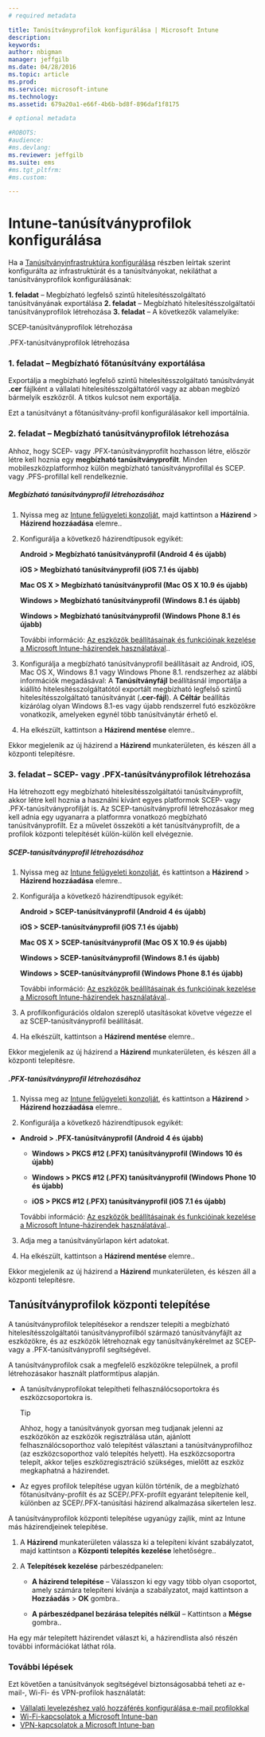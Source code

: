 ```yaml
---
# required metadata

title: Tanúsítványprofilok konfigurálása | Microsoft Intune
description:
keywords:
author: nbigman
manager: jeffgilb
ms.date: 04/28/2016
ms.topic: article
ms.prod:
ms.service: microsoft-intune
ms.technology:
ms.assetid: 679a20a1-e66f-4b6b-bd8f-896daf1f8175

# optional metadata

#ROBOTS:
#audience:
#ms.devlang:
ms.reviewer: jeffgilb
ms.suite: ems
#ms.tgt_pltfrm:
#ms.custom:

---
```


# Intune-tanúsítványprofilok konfigurálása
Ha a [Tanúsítványinfrastruktúra konfigurálása](configure-certificate-infrastructure.md) részben leírtak szerint konfigurálta az infrastruktúrát és a tanúsítványokat, nekiláthat a tanúsítványprofilok konfigurálásának:

**1. feladat** – Megbízható legfelső szintű hitelesítésszolgáltató tanúsítványának exportálása
**2. feladat** – Megbízható hitelesítésszolgáltatói tanúsítványprofilok létrehozása
**3. feladat** – A következők valamelyike:

SCEP-tanúsítványprofilok létrehozása

.PFX-tanúsítványprofilok létrehozása

### 1. feladat – Megbízható főtanúsítvány exportálása
Exportálja a megbízható legfelső szintű hitelesítésszolgáltató tanúsítványát **.cer** fájlként a vállalati hitelesítésszolgáltatóról vagy az abban megbízó bármelyik eszközről. A titkos kulcsot nem exportálja.

Ezt a tanúsítványt a főtanúsítvány-profil konfigurálásakor kell importálnia.

### 2. feladat – Megbízható tanúsítványprofilok létrehozása
Ahhoz, hogy SCEP- vagy .PFX-tanúsítványprofilt hozhasson létre, először létre kell hoznia egy **megbízható tanúsítványprofilt**. Minden mobileszközplatformhoz külön megbízható tanúsítványprofillal és SCEP. vagy .PFS-profillal kell rendelkeznie.

##### Megbízható tanúsítványprofil létrehozásához

1.  Nyissa meg az [Intune felügyeleti konzolját](https://manage.microsoft.com), majd kattintson a **Házirend** &gt; **Házirend hozzáadása** elemre..

2.  Konfigurálja a következő házirendtípusok egyikét:

    **Android &gt; Megbízható tanúsítványprofil (Android 4 és újabb)**

    **iOS &gt; Megbízható tanúsítványprofil (iOS 7.1 és újabb)**

    **Mac OS X &gt; Megbízható tanúsítványprofil (Mac OS X 10.9 és újabb)**

    **Windows &gt; Megbízható tanúsítványprofil (Windows 8.1 és újabb)**

    **Windows &gt; Megbízható tanúsítványprofil (Windows Phone 8.1 és újabb)**

    További információ: [Az eszközök beállításainak és funkcióinak kezelése a Microsoft Intune-házirendek használatával](manage-settings-and-features-on-your-devices-with-microsoft-intune-policies.md)..

3.  Konfigurálja a megbízható tanúsítványprofil beállításait az Android, iOS, Mac OS X, Windows 8.1 vagy Windows Phone 8.1. rendszerhez az alábbi információk megadásával: A **Tanúsítványfájl** beállításnál importálja a kiállító hitelesítésszolgáltatótól exportált megbízható legfelső szintű hitelesítésszolgáltató tanúsítványát (**.cer-fájl**). A **Céltár** beállítás kizárólag olyan Windows 8.1-es vagy újabb rendszerrel futó eszközökre vonatkozik, amelyeken egynél több tanúsítványtár érhető el.


4.  Ha elkészült, kattintson a **Házirend mentése** elemre..

Ekkor megjelenik az új házirend a **Házirend** munkaterületen, és készen áll a központi telepítésre.

### 3. feladat – SCEP- vagy .PFX-tanúsítványprofilok létrehozása
Ha létrehozott egy megbízható hitelesítésszolgáltatói tanúsítványprofilt, akkor létre kell hoznia a használni kívánt egyes platformok SCEP- vagy .PFX-tanúsítványprofilját is. Az SCEP-tanúsítványprofil létrehozásakor meg kell adnia egy ugyanarra a platformra vonatkozó megbízható tanúsítványprofilt. Ez a művelet összeköti a két tanúsítványprofilt, de a profilok központi telepítését külön-külön kell elvégeznie.

##### SCEP-tanúsítványprofil létrehozásához

1.  Nyissa meg az [Intune felügyeleti konzolját](https://manage.microsoft.com), és kattintson a **Házirend** &gt; **Házirend hozzáadása** elemre..

2.  Konfigurálja a következő házirendtípusok egyikét:

    **Android &gt; SCEP-tanúsítványprofil (Android 4 és újabb)**

    **iOS &gt; SCEP-tanúsítványprofil (iOS 7.1 és újabb)**

    **Mac OS X &gt; SCEP-tanúsítványprofil (Mac OS X 10.9 és újabb)**

    **Windows &gt; SCEP-tanúsítványprofil (Windows 8.1 és újabb)**

    **Windows &gt; SCEP-tanúsítványprofil (Windows Phone 8.1 és újabb)**

    További információ: [Az eszközök beállításainak és funkcióinak kezelése a Microsoft Intune-házirendek használatával](manage-settings-and-features-on-your-devices-with-microsoft-intune-policies.md)..

3.  A profilkonfigurációs oldalon szereplő utasításokat követve végezze el az SCEP-tanúsítványprofil beállítását.

4.  Ha elkészült, kattintson a **Házirend mentése** elemre..

Ekkor megjelenik az új házirend a **Házirend** munkaterületen, és készen áll a központi telepítésre.

##### .PFX-tanúsítványprofil létrehozásához

1.  Nyissa meg az [Intune felügyeleti konzolját](https://manage.microsoft.com), és kattintson a **Házirend** &gt; **Házirend hozzáadása** elemre..

2.  Konfigurálja a következő házirendtípusok egyikét:



-   **Android &gt; .PFX-tanúsítványprofil (Android 4 és újabb)**

    -   **Windows &gt; PKCS #12 (.PFX) tanúsítványprofil (Windows 10 és újabb)**

    -   **Windows &gt; PKCS #12 (.PFX) tanúsítványprofil (Windows Phone 10 és újabb)**

    -    **iOS > PKCS #12 (.PFX) tanúsítványprofil (iOS 7.1 és újabb)**    

    További információ: [Az eszközök beállításainak és funkcióinak kezelése a Microsoft Intune-házirendek használatával](manage-settings-and-features-on-your-devices-with-microsoft-intune-policies.md)..

3.  Adja meg a tanúsítványűrlapon kért adatokat.

4.  Ha elkészült, kattintson a **Házirend mentése** elemre..

Ekkor megjelenik az új házirend a **Házirend** munkaterületen, és készen áll a központi telepítésre.

## Tanúsítványprofilok központi telepítése
A tanúsítványprofilok telepítésekor a rendszer telepíti a megbízható hitelesítésszolgáltatói tanúsítványprofilból származó tanúsítványfájlt az eszközökre, és az eszközök létrehoznak egy tanúsítványkérelmet az SCEP- vagy a .PFX-tanúsítványprofil segítségével.

A tanúsítványprofilok csak a megfelelő eszközökre települnek, a profil létrehozásakor használt platformtípus alapján.

-   A tanúsítványprofilokat telepítheti felhasználócsoportokra és eszközcsoportokra is.

    > [!TIP]
    > Ahhoz, hogy a tanúsítványok gyorsan meg tudjanak jelenni az eszközökön az eszközök regisztrálása után, ajánlott felhasználócsoporthoz való telepítést választani a tanúsítványprofilhoz (az eszközcsoporthoz való telepítés helyett). Ha eszközcsoportra telepít, akkor teljes eszközregisztráció szükséges, mielőtt az eszköz megkaphatná a házirendet.

-   Az egyes profilok telepítése ugyan külön történik, de a megbízható főtanúsítvány-profilt és az SCEP/.PFX-profilt egyaránt telepítenie kell, különben az SCEP/.PFX-tanúsítási házirend alkalmazása sikertelen lesz.

A tanúsítványprofilok központi telepítése ugyanúgy zajlik, mint az Intune más házirendjeinek telepítése.

1.  A **Házirend** munkaterületen válassza ki a telepíteni kívánt szabályzatot, majd kattintson a **Központi telepítés kezelése** lehetőségre..

2.  A **Telepítések kezelése** párbeszédpanelen:

    -   **A házirend telepítése** – Válasszon ki egy vagy több olyan csoportot, amely számára telepíteni kívánja a szabályzatot, majd kattintson a **Hozzáadás** &gt; **OK** gombra..

    -   **A párbeszédpanel bezárása telepítés nélkül** – Kattintson a **Mégse** gombra..

Ha egy már telepített házirendet választ ki, a házirendlista alsó részén további információkat láthat róla.
###  További lépések

Ezt követően a tanúsítványok segítségével biztonságosabbá teheti az e-mail-, Wi-Fi- és VPN-profilok használatát:

-  [Vállalati levelezéshez való hozzáférés konfigurálása e-mail profilokkal](configure-access-to-corporate-email-using-email-profiles-with-Microsoft-Intune.md)
-  [Wi-Fi-kapcsolatok a Microsoft Intune-ban](wi-fi-connections-in-microsoft-intune.md)
-  [VPN-kapcsolatok a Microsoft Intune-ban](vpn-connections-in-microsoft-intune.md)


<!--HONumber=May16_HO1-->


